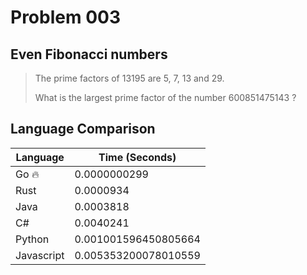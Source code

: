 # Problem 003

## Even Fibonacci numbers

>The prime factors of 13195 are 5, 7, 13 and 29.
>
>What is the largest prime factor of the number 600851475143 ?

## Language Comparison

| Language   | Time (Seconds)        |
| ---------- | --------------------- |
| Go 🔥      | 0.0000000299          |
| Rust       | 0.0000934             |
| Java       | 0.0003818             |
| C#         | 0.0040241             |
| Python     | 0.001001596450805664  |
| Javascript | 0.005353200078010559  |
